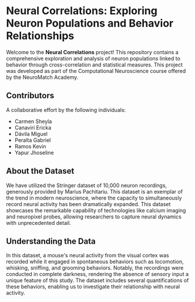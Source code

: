 # Neural Correlations: Exploring Neuron Populations and Behavior Relationships

Welcome to the **Neural Correlations** project! This repository contains a comprehensive exploration and analysis of neuron populations linked to behavior through cross-correlation and statistical measures. This project was developed as part of the Computational Neuroscience course offered by the NeuroMatch Academy.

## Contributors

A collaborative effort by the following individuals:

- Carmen Sheyla
- Canaviri Ericka
- Dávila Miguel
- Peralta Gabriel
- Ramos Kevin
- Yapur Jhoseline

## About the Dataset

We have utilized the Stringer dataset of 10,000 neuron recordings, generously provided by Marius Pachitariu. This dataset is an exemplar of the trend in modern neuroscience, where the capacity to simultaneously record neural activity has been dramatically expanded. This dataset showcases the remarkable capability of technologies like calcium imaging and neuropixel probes, allowing researchers to capture neural dynamics with unprecedented detail.

## Understanding the Data

In this dataset, a mouse's neural activity from the visual cortex was recorded while it engaged in spontaneous behaviors such as locomotion, whisking, sniffing, and grooming behaviors. Notably, the recordings were conducted in complete darkness, rendering the absence of sensory input a unique feature of this study. The dataset includes several quantifications of these behaviors, enabling us to investigate their relationship with neural activity.
